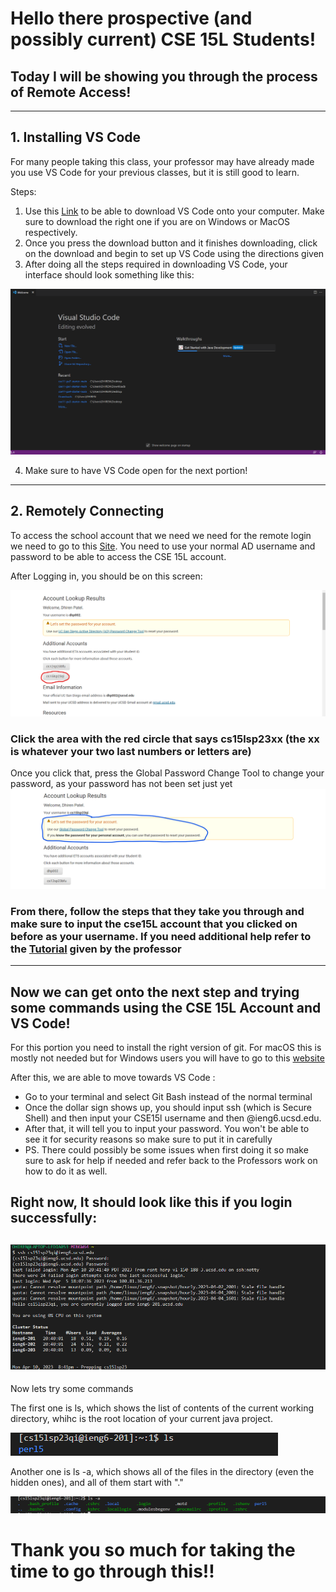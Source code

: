 # Hello there prospective (and possibly current) CSE 15L Students!
## Today I will be showing you through the process of Remote Access!
---

## 1. Installing VS Code
For many people taking this class, your professor may have already made you use VS Code for your previous classes, but it is still
good to learn.

Steps:
1. Use this [Link](https://code.visualstudio.com/) to be able to download VS Code onto your computer. Make sure to download the right
one if you are on Windows or MacOS respectively.
2. Once you press the download button and it finishes downloading, click on the download and begin to set up VS Code using the directions
given
3. After doing all the steps required in downloading VS Code, your interface should look something like this:

![Image](VSCode.png)

4. Make sure to have VS Code open for the next portion!
---

## 2. Remotely Connecting
To access the school account that we need we need for the remote login we need to go to this [Site](https://sdacs.ucsd.edu/-icc/indet.php). You need to use your normal AD username and password to be able to access the CSE 15L account.

After Logging in, you should be on this screen:

![image](AccountLookup.png)

### Click the area with the red circle that says cs15lsp23xx (the xx is whatever your two last numbers or letters are)

Once you click that, press the Global Password Change Tool to change your password, as your password has not been set just yet
![Image](GPCT.png)
### From there, follow the steps that they take you through and make sure to input the cse15L account that you clicked on before as your username. If you need additional help refer to the [Tutorial](https://drive.google.com/file/d/17IDZn8Qq7Q0RkYMxdiIR0o6HJ3B5YqSW/view) given by the professor

---
## Now we can get onto the next step and trying some commands using the CSE 15L Account and VS Code!

For this portion you need to install the right version of git. For macOS this is mostly not needed but for Windows users you will have to go to this [website](https://git-scm.com/download/win)

After this, we are able to move towards VS Code :
- Go to your terminal and select Git Bash instead of the normal terminal
- Once the dollar sign shows up, you should input ssh (which is Secure Shell) and then input your CSE15l username and then @ieng6.ucsd.edu. 
- After that, it will tell you to input your password. You won't be able to see it for security reasons so make sure to put it in carefully
- PS. There could possibly be some issues when first doing it so make sure to ask for help if needed and refer back to the Professors work on how to do it as well.

## Right now, It should look like this if you login successfully:
![Image](Login.png)
---
Now lets try some commands

The first one is ls, which shows the list of contents of the current working directory, whihc is the root location of your current java project.

![Image](LS.png)


Another one is ls -a, which shows all of the files in the directory (even the hidden ones), and all of them start with "."

![Image](LSA.png)


# Thank you so much for taking the time to go through this!!
